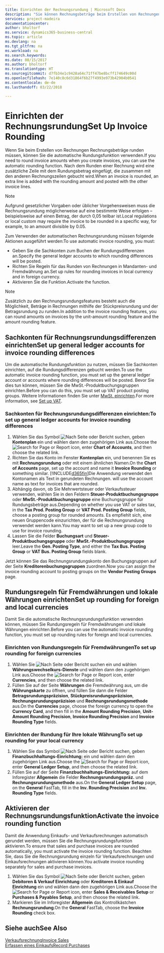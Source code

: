 ```yaml
---
title: Einrichten der Rechnungsrundung | Microsoft Docs
description: "Sie können Rechnungsbeträge beim Erstellen von Rechnungen runden. Darüber hinaus muss die Rechnungsrundung möglicherweise aufgrund lokaler Vorgaben oder üblicher Vorgehensweisenauf eine bestimmte Weise erfolgen – beispielsweise auf einen Betrag, der durch 0,05 teilbar ist."
services: project-madeira
documentationcenter: 
author: bholtorf
ms.service: dynamics365-business-central
ms.topic: article
ms.devlang: na
ms.tgt_pltfrm: na
ms.workload: na
ms.search.keywords: 
ms.date: 08/15/2017
ms.author: bholtorf
ms.translationtype: HT
ms.sourcegitcommit: d7fb34e1c9428a64c71ff47be8bcff174649c00d
ms.openlocfilehash: 7e140c8c6d31864f6b27f4993e973b42904b0541
ms.contentlocale: de-de
ms.lasthandoff: 03/22/2018

---
```

# <a name="set-up-invoice-rounding"></a><span data-ttu-id="a96b0-104">Einrichten der Rechnungsrundung</span><span class="sxs-lookup"><span data-stu-id="a96b0-104">Set Up Invoice Rounding</span></span>
<span data-ttu-id="a96b0-105">Wenn Sie beim Erstellen von Rechnungen Rechnungsbeträge runden müssen, können Sie die automatische Rundungsfunktion verwenden.</span><span class="sxs-lookup"><span data-stu-id="a96b0-105">If you need to round invoice amounts when you create invoices, you can use the automatic rounding function.</span></span> <span data-ttu-id="a96b0-106">Nach dem Runden einer Rechnung wird eine zusätzliche Zeile mit dem Rundungsbetrag eingefügt, die zusammen mit den anderen Rechnungszeilen gebucht wird.</span><span class="sxs-lookup"><span data-stu-id="a96b0-106">When an invoice is rounded, an extra line is added with the rounding amount and posted with the other invoice lines.</span></span>

> [!NOTE]  
>  <span data-ttu-id="a96b0-107">Aufgrund gesetzlicher Vorgaben oder üblicher Vorgehensweisen muss die Rechnungsrundung möglicherweise auf eine bestimmte Weise erfolgen – beispielsweise auf einen Betrag, der durch 0,05 teilbar ist.</span><span class="sxs-lookup"><span data-stu-id="a96b0-107">Local regulations or local custom may require the invoice to be rounded in a specific way, for example, to an amount divisible by 0.05.</span></span>  
  
<span data-ttu-id="a96b0-108">Zum Verwenden der automatischen Rechnungsrundung müssen folgende Aktionen ausgeführt werden:</span><span class="sxs-lookup"><span data-stu-id="a96b0-108">To use automatic invoice rounding, you must:</span></span>  
  
* <span data-ttu-id="a96b0-109">Geben Sie die Sachkonten zum Buchen der Rundungsdifferenzen an.</span><span class="sxs-lookup"><span data-stu-id="a96b0-109">Specify the general ledger accounts to which rounding differences will be posted.</span></span>  
* <span data-ttu-id="a96b0-110">Richten Sie Regeln für das Runden von Rechnungen in Mandanten- und Fremdwährung an.</span><span class="sxs-lookup"><span data-stu-id="a96b0-110">Set up rules for rounding invoices in local currency and in foreign currency.</span></span>  
* <span data-ttu-id="a96b0-111">Aktivieren Sie die Funktion.</span><span class="sxs-lookup"><span data-stu-id="a96b0-111">Activate the function.</span></span>  
  
> [!NOTE]  
>  <span data-ttu-id="a96b0-112">Zusätzlich zu den Rechnungsrundungsfeatures besteht auch die Möglichkeit, Beträge in Rechnungen mithilfe der Stückpreisrundung und der Betragsrundung zu runden.</span><span class="sxs-lookup"><span data-stu-id="a96b0-112">In addition to the invoice rounding features, you can round amounts on invoices by the unit-amount rounding feature and the amount rounding feature.</span></span>  
 
## <a name="set-up-general-ledger-accounts-for-invoice-rounding-differences"></a><span data-ttu-id="a96b0-113">Sachkonten für Rechnungsrundungsdifferenzen einrichten</span><span class="sxs-lookup"><span data-stu-id="a96b0-113">Set up general ledger accounts for invoice rounding differences</span></span>
<span data-ttu-id="a96b0-114">Um die automatische Rundungsfunktion zu nutzen, müssen Sie Sachkonten einrichten, auf die Rundungsdifferenzen gebucht werden.</span><span class="sxs-lookup"><span data-stu-id="a96b0-114">To use the automatic invoice rounding function, you must set up the general ledger account or accounts where rounding differences will be posted.</span></span> <span data-ttu-id="a96b0-115">Bevor Sie dies tun können, müssen Sie die MwSt.-Produktbuchungsgruppen einrichten.</span><span class="sxs-lookup"><span data-stu-id="a96b0-115">Before you can do this, you must set up VAT product posting groups.</span></span> <span data-ttu-id="a96b0-116">Weitere Informationen finden Sie unter [MwSt. einrichten](finance-setup-vat.md).</span><span class="sxs-lookup"><span data-stu-id="a96b0-116">For more information, see [Set up VAT](finance-setup-vat.md).</span></span>  
  
### <a name="to-set-up-general-ledger-accounts-for-invoice-rounding-differences"></a><span data-ttu-id="a96b0-117">Sachkonten für Rechnungsrundungsdifferenzen einrichten:</span><span class="sxs-lookup"><span data-stu-id="a96b0-117">To set up general ledger accounts for invoice rounding differences</span></span>  
1. <span data-ttu-id="a96b0-118">Wählen Sie das Symbol ![Nach Seite oder Bericht suchen](media/ui-search/search_small.png "Symbol Nach Seite oder Bericht suchen"), geben **Kontenplan** ein und wählen dann den zugehörigen Link aus.</span><span class="sxs-lookup"><span data-stu-id="a96b0-118">Choose the ![Search for Page or Report](media/ui-search/search_small.png "Search for Page or Report icon") icon, enter **Chart of Accounts**, and then choose the related link.</span></span>  
2. <span data-ttu-id="a96b0-119">Richten Sie das Konto im Fenster **Kontenplan** ein, und benennen Sie es mit **Rechnungsrundung** oder mit einem ähnlichen Namen.</span><span class="sxs-lookup"><span data-stu-id="a96b0-119">On the **Chart of Accounts** page, set up the account and name it **Invoice Rounding** or something similar.</span></span> [!INCLUDE[d365fin](includes/d365fin_md.md)]<span data-ttu-id="a96b0-120">Die Anwendung verwendet den Kontonamen als Text in gerundeten Rechnungen.</span><span class="sxs-lookup"><span data-stu-id="a96b0-120"> will use the account name as text for invoices that are rounded.</span></span>  
3. <span data-ttu-id="a96b0-121">Abhängig davon, ob Sie Mehrwertsteuer oder Verkaufssteuer verwenden, wählen Sie in den Feldern **Steuer-Produktbuchungsgruppe** oder **MwSt.-Produktbuchungsgruppe** eine Buchungsgruppe für Rundungsbeträge aus.</span><span class="sxs-lookup"><span data-stu-id="a96b0-121">Depending on whether you use VAT or sales tax, in the **Tax Prod. Posting Group** or **VAT Prod. Posting Group** fields, choose a posting group for rounded amounts.</span></span> <span data-ttu-id="a96b0-122">Es empfiehlt sich, eine neuen Gruppencode einzurichten, der für die Rechnungsrundung verwendet werden kann.</span><span class="sxs-lookup"><span data-stu-id="a96b0-122">You may want to set up a new group code to use for invoice rounding.</span></span>
4. <span data-ttu-id="a96b0-123">Lassen Sie die Felder **Buchungsart** und **Steuer-Produktbuchungsgruppe** oder **MwSt.-Produktbuchungsgruppe** leer.</span><span class="sxs-lookup"><span data-stu-id="a96b0-123">Leave the **Gen. Posting Type**, and either the **Tax Bus. Posting Group** or **VAT Bus. Posting Group** fields blank.</span></span> <!-- Why do we say to leave these blank, when there are a lot of other fields we also leave blank but don't mention? -->  
  
<span data-ttu-id="a96b0-124">Jetzt können Sie das Rechnungsrundungskonto den Buchungsgruppen auf der Seite **Kreditorenbuchungsgruppen** zuordnen.</span><span class="sxs-lookup"><span data-stu-id="a96b0-124">Now you can assign the invoice rounding account to posting groups on the **Vendor Posting Groups** page.</span></span>  <!-- Why only the vendor posting groups? -->

## <a name="set-up-rounding-for-foreign-and-local-currencies"></a><span data-ttu-id="a96b0-125">Rundungsregeln für Fremdwährungen und lokale Währungen einrichten</span><span class="sxs-lookup"><span data-stu-id="a96b0-125">Set up rounding for foreign and local currencies</span></span>
<span data-ttu-id="a96b0-126">Damit Sie die automatische Rechnungsrundungsfunktion verwenden können, müssen Sie Rundungsregeln für Fremdwährungen und lokale Währungen einrichten.</span><span class="sxs-lookup"><span data-stu-id="a96b0-126">Before you can use the automatic invoice rounding function, you must set up rounding rules for foreign and local currencies.</span></span>

### <a name="to-set-up-rounding-for-foreign-currencies"></a><span data-ttu-id="a96b0-127">Einrichten von Rundungsregeln für Fremdwährungen</span><span class="sxs-lookup"><span data-stu-id="a96b0-127">To set up rounding for foreign currencies</span></span>  
1. <span data-ttu-id="a96b0-128">Wählen Sie ![Nach Seite oder Bericht suchen](media/ui-search/search_small.png "Nach Seite oder Bericht suchen") ein und wählen **Währungswechselkurs-Dienste** und wählen dann den zugehörigen Link aus.</span><span class="sxs-lookup"><span data-stu-id="a96b0-128">Choose the ![Search for Page or Report](media/ui-search/search_small.png "Search for Page or Report icon") icon, enter **Currencies**, and then choose the related link.</span></span>  
2. <span data-ttu-id="a96b0-129">Füllen Sie auf der Seite **Währungen** die Fremdwährung aus, um die **Währungskarte** zu öffnen, und füllen Sie dann die Felder **Betragsrundungspräzision**, **Stückpreisrundungspräzision**, **Rechnungsrundungspräzision** und **Rechnungsrundungsmethode** aus.</span><span class="sxs-lookup"><span data-stu-id="a96b0-129">On the **Currencies** page, choose the foreign currency to open the **Currency Card**, and then fill in the **Amount Rounding Precision**, **Unit-Amount Rounding Precision**, **Invoice Rounding Precision** and **Invoice Rounding Type** fields.</span></span>
  
### <a name="to-set-up-rounding-for-your-local-currency"></a><span data-ttu-id="a96b0-130">Einrichten der Rundung für Ihre lokale Währung</span><span class="sxs-lookup"><span data-stu-id="a96b0-130">To set up rounding for your local currency</span></span>
1. <span data-ttu-id="a96b0-131">Wählen Sie das Symbol ![Nach Seite oder Bericht suchen](media/ui-search/search_small.png "Symbol Nach Seite oder Bericht suchen"), geben **Finanzbuchhaltungs-Einrichtung:** ein und wählen dann den zugehörigen Link aus.</span><span class="sxs-lookup"><span data-stu-id="a96b0-131">Choose the ![Search for Page or Report](media/ui-search/search_small.png "Search for Page or Report icon") icon, enter **General Ledger Setup**, and then choose the related link.</span></span>  
2. <span data-ttu-id="a96b0-132">Füllen Sie auf der Seite **Finanzbuchhaltungs-Einrichtung:** auf dem Inforegister **Allgemein** die Felder **Rechnungsrundungspräz.** und **Rechnungsrundungsmethode** aus.</span><span class="sxs-lookup"><span data-stu-id="a96b0-132">On the **General Ledger Setup** page, on the **General** FastTab, fill in the **Inv. Rounding Precision** and **Inv. Rounding Type** fields.</span></span>  

## <a name="activate-the-invoice-rounding-function"></a><span data-ttu-id="a96b0-133">Aktivieren der Rechnungsrundungsfunktion</span><span class="sxs-lookup"><span data-stu-id="a96b0-133">Activate the invoice rounding function</span></span>  
<span data-ttu-id="a96b0-134">Damit die Anwendung Einkaufs- und Verkaufsrechnungen automatisch gerundet werden, müssen Sie die Rechnungsrundungsfunktion aktivieren.</span><span class="sxs-lookup"><span data-stu-id="a96b0-134">To ensure that sales and purchase invoices are rounded automatically, you must activate the invoice rounding function.</span></span> <span data-ttu-id="a96b0-135">Beachten Sie, dass Sie die Rechnungsrundung einzeln für Verkaufsrechnungen und Einkaufsrechnungen aktivieren können.</span><span class="sxs-lookup"><span data-stu-id="a96b0-135">You activate invoice rounding separately for sales and purchase invoices.</span></span>

1. <span data-ttu-id="a96b0-136">Wählen Sie das Symbol ![Nach Seite oder Bericht suchen](media/ui-search/search_small.png "Symbol Nach Seite oder Bericht suchen"), geben **Debitoren & Verkauf Einrichtung** oder **Kreditoren & Einkauf Einrichtung** ein und wählen dann den zugehörigen Link aus.</span><span class="sxs-lookup"><span data-stu-id="a96b0-136">Choose the ![Search for Page or Report](media/ui-search/search_small.png "Search for Page or Report icon") icon, enter **Sales & Receivables Setup** or **Purchases & Payables Setup**, and then choose the related link.</span></span>  
2. <span data-ttu-id="a96b0-137">Markieren Sie im Inforegister **Allgemein** das Kontrollkästchen **Rechnungsrundung**.</span><span class="sxs-lookup"><span data-stu-id="a96b0-137">On the **General** FastTab, choose the **Invoice Rounding** check box.</span></span>  
  
## <a name="see-also"></a><span data-ttu-id="a96b0-138">Siehe auch</span><span class="sxs-lookup"><span data-stu-id="a96b0-138">See Also</span></span>  
[<span data-ttu-id="a96b0-139">Verkaufsrechnung</span><span class="sxs-lookup"><span data-stu-id="a96b0-139">Invoice Sales</span></span>](sales-how-invoice-sales.md)  
[<span data-ttu-id="a96b0-140">Erfassen eines Einkaufs</span><span class="sxs-lookup"><span data-stu-id="a96b0-140">Record Purchases</span></span>](purchasing-how-record-purchases.md)

